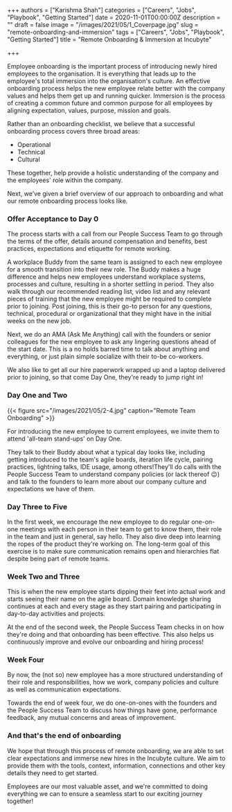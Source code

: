+++
authors = ["Karishma Shah"]
categories = ["Careers", "Jobs", "Playbook", "Getting Started"]
date = 2020-11-01T00:00:00Z
description = ""
draft = false
image = "/images/2021/05/1_Coverpage.jpg"
slug = "remote-onboarding-and-immersion"
tags = ["Careers", "Jobs", "Playbook", "Getting Started"]
title = "Remote Onboarding & Immersion at Incubyte"

+++

Employee onboarding is the important process of introducing newly hired employees to the organisation. It is everything that leads up to the employee's total immersion into the organisation's culture. An effective onboarding process helps the new employee relate better with the company values and helps them get up and running quicker. Immersion is the process of creating a common future and common purpose for all employees by aligning expectation, values, purpose, mission and goals.

Rather than an onboarding checklist, we believe that a successful onboarding process covers three broad areas:

- Operational
- Technical
- Cultural

These together, help provide a holistic understanding of the company and the employees' role within the company.

Next, we’ve given a brief overview of our approach to onboarding and what our remote onboarding process looks like.

### Offer Acceptance to Day 0

The process starts with a call from our People Success Team to go through the terms of the offer, details around compensation and benefits, best practices, expectations and etiquette for remote working.

A workplace Buddy from the same team is assigned to each new employee for a smooth transition into their new role. The Buddy makes a huge difference and helps new employees understand workplace systems, processes and culture, resulting in a shorter settling in period. They also walk through our recommended reading list, video list and any relevant pieces of training that the new employee might be required to complete prior to joining. Post joining, this is their go-to person for any questions, technical, procedural or organizational that they might have in the initial weeks on the new job.

Next, we do an AMA (Ask Me Anything) call with the founders or senior colleagues for the new employee to ask any lingering questions ahead of the start date. This is a no holds barred time to talk about anything and everything, or just plain simple socialize with their to-be co-workers.

We also like to get all our hire paperwork wrapped up and a laptop delivered prior to joining, so that come Day One, they're ready to jump right in!

### Day One and Two

{{< figure src="/images/2021/05/2-4.jpg" caption="Remote Team Onboarding" >}}

For introducing the new employee to current employees, we invite them to attend 'all-team stand-ups' on Day One.

They talk to their Buddy about what a typical day looks like, including getting introduced to the team's agile boards, iteration life cycle, pairing practices, lightning talks, IDE usage, among others!They'll do calls with the People Success Team to understand company policies (or lack thereof 😉) and talk to the founders to learn more about our company culture and expectations we have of them.

### Day Three to Five

In the first week, we encourage the new employee to do regular one-on-one meetings with each person in their team to get to know them, their role in the team and just in general, say hello. They also dive deep into learning the ropes of the product they're working on. The long-term goal of this exercise is to make sure communication remains open and hierarchies flat despite being part of remote teams.

### Week Two and Three

This is when the new employee starts dipping their feet into actual work and starts seeing their name on the agile board. Domain knowledge sharing continues at each and every stage as they start pairing and participating in day-to-day activities and projects.

At the end of the second week, the People Success Team checks in on how they're doing and that onboarding has been effective. This also helps us continuously improve and evolve our onboarding and hiring process!

### Week Four

By now, the (not so) new employee has a more structured understanding of their role and responsibilities, how we work, company policies and culture as well as communication expectations.

Towards the end of week four, we do one-on-ones with the founders and the People Success Team to discuss how things have gone, performance feedback, any mutual concerns and areas of improvement.

### And that's the end of onboarding

We hope that through this process of remote onboarding, we are able to set clear expectations and immerse new hires in the Incubyte culture. We aim to provide them with the tools, context, information, connections and other key details they need to get started.

Employees are our most valuable asset, and we're committed to doing everything we can to ensure a seamless start to our exciting journey together!
